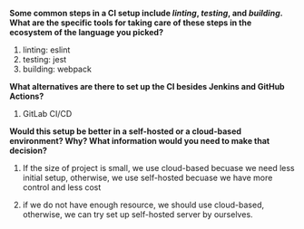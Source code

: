 **Some common steps in a CI setup include *linting*, *testing*, and *building*. What are the specific tools for taking care of these steps in the ecosystem of the language you picked?**

1. linting: eslint
2. testing: jest
3. building: webpack

**What alternatives are there to set up the CI besides Jenkins and GitHub Actions?**

1. GitLab CI/CD

**Would this setup be better in a self-hosted or a cloud-based environment? Why? What information would you need to make that decision?**

1. If the size of project is small, we use cloud-based becuase we need less initial setup, otherwise, we use self-hosted becuase we have more control and less cost

2. if we do not have enough resource, we should use cloud-based, otherwise, we can try set up self-hosted server by ourselves.

